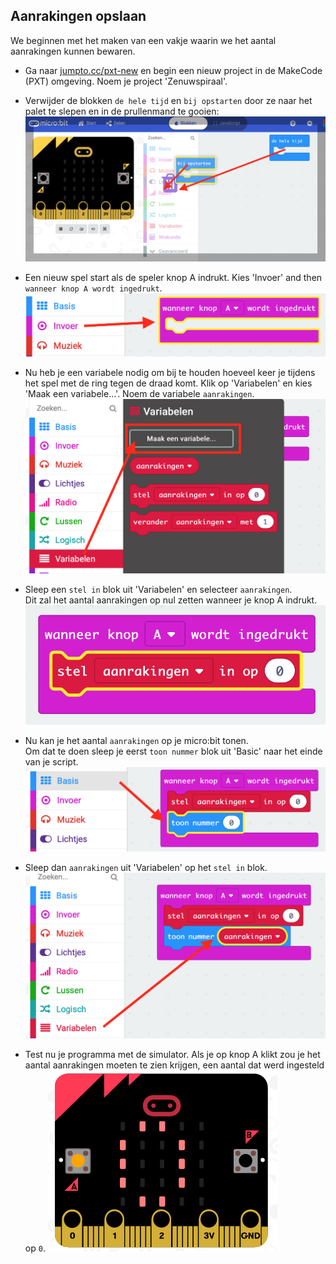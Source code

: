 ## Aanrakingen opslaan

We beginnen met het maken van een vakje waarin we het aantal aanrakingen kunnen bewaren.

+ Ga naar <a href="http://jumpto.cc/pxt-new" target="_blank">jumpto.cc/pxt-new</a> en begin een nieuw project in de MakeCode (PXT) omgeving. Noem je project 'Zenuwspiraal'.

+ Verwijder de blokken `de hele tijd` en `bij opstarten` door ze naar het palet te slepen en in de prullenmand te gooien:  
![screenshot](images/frustration-bin.png)

+ Een nieuw spel start als de speler knop A indrukt. Kies 'Invoer' and then `wanneer knop A wordt ingedrukt`.  
![screenshot](images/frustration-onPressA.png)

+ Nu heb je een variabele nodig om bij te houden hoeveel keer je tijdens het spel met de ring tegen de draad komt. Klik op 'Variabelen' en kies 'Maak een variabele...'. Noem de variabele `aanrakingen`.  
![screenshot](images/frustration-variable.png)

+ Sleep een `stel in` blok uit 'Variabelen' en selecteer `aanrakingen`.  
Dit zal het aantal aanrakingen op nul zetten wanneer je knop A indrukt.  
![screenshot](images/frustration-fails.png)

+ Nu kan je het aantal `aanrakingen` op je micro:bit tonen.  
Om dat te doen sleep je eerst `toon nummer` blok uit 'Basic' naar het einde van je script.  
![screenshot](images/frustration-show.png)

+ Sleep dan `aanrakingen` uit 'Variabelen' op het `stel in` blok.  
![screenshot](images/frustration-show-fails.png)
	
+ Test nu je programma met de simulator. Als je op knop A klikt zou je het aantal aanrakingen moeten te zien krijgen, een aantal dat werd ingesteld op `0`.  ![screenshot](images/frustration-fails-test.png)

